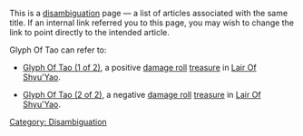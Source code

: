 This is a [disambiguation](:Category:_Disambiguation.md "wikilink") page
— a list of articles associated with the same title. If an internal link
referred you to this page, you may wish to change the link to point
directly to the intended article.

Glyph Of Tao can refer to:

-   [Glyph Of Tao (1 of 2)](Glyph_Of_Tao_(1_of_2) "wikilink"), a
    positive [damage roll](Damage_Roll.md "wikilink")
    [treasure](:Category:_Treasure.md "wikilink") in [Lair Of
    Shyu'Yao](:Category:_Lair_Of_Shyu'Yao.md "wikilink").

<!-- -->

-   [Glyph Of Tao (2 of 2)](Glyph_Of_Tao_(2_of_2) "wikilink"), a
    negative [damage roll](Damage_Roll.md "wikilink")
    [treasure](:Category:_Treasure.md "wikilink") in [Lair Of
    Shyu'Yao](:Category:_Lair_Of_Shyu'Yao.md "wikilink").

[Category: Disambiguation](Category:_Disambiguation "wikilink")
